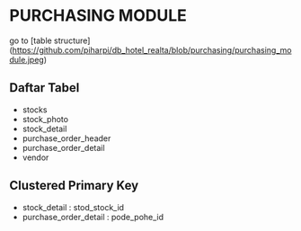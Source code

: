# PURCHASING MODULE

go to [table structure] (https://github.com/piharpi/db_hotel_realta/blob/purchasing/purchasing_module.jpeg)

## Daftar Tabel
- stocks
- stock_photo
- stock_detail
- purchase_order_header
- purchase_order_detail
- vendor

## Clustered Primary Key
- stock_detail : stod_stock_id
- purchase_order_detail : pode_pohe_id
